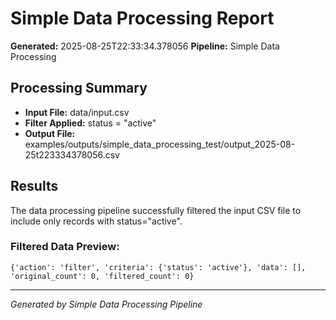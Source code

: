 # Simple Data Processing Report

**Generated:** 2025-08-25T22:33:34.378056
**Pipeline:** Simple Data Processing

## Processing Summary

- **Input File:** data/input.csv
- **Filter Applied:** status = "active"
- **Output File:** examples/outputs/simple_data_processing_test/output_2025-08-25t223334378056.csv

## Results

The data processing pipeline successfully filtered the input CSV file to include only records with status="active".

### Filtered Data Preview:
```csv
{'action': 'filter', 'criteria': {'status': 'active'}, 'data': [], 'original_count': 0, 'filtered_count': 0}
```

---
*Generated by Simple Data Processing Pipeline*